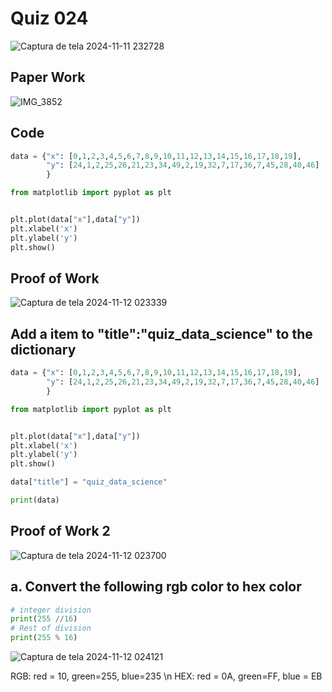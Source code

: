 # Quiz 024

![Captura de tela 2024-11-11 232728](https://github.com/user-attachments/assets/7797bdb2-a9ed-4f3e-ac93-d5929dd571f4)


## Paper Work

![IMG_3852](https://github.com/user-attachments/assets/88307687-6199-482a-bda5-c6ac85b243a7)

## Code

```py
data = {"x": [0,1,2,3,4,5,6,7,8,9,10,11,12,13,14,15,16,17,18,19],
        "y": [24,1,2,25,26,21,23,34,49,2,19,32,7,17,36,7,45,28,40,46]
        }

from matplotlib import pyplot as plt


plt.plot(data["x"],data["y"])
plt.xlabel('x')
plt.ylabel('y')
plt.show()

```

## Proof of Work

![Captura de tela 2024-11-12 023339](https://github.com/user-attachments/assets/d7105690-bc1b-4a62-b4f4-38471769609e)

## Add a item to "title":"quiz_data_science" to the dictionary

```py
data = {"x": [0,1,2,3,4,5,6,7,8,9,10,11,12,13,14,15,16,17,18,19],
        "y": [24,1,2,25,26,21,23,34,49,2,19,32,7,17,36,7,45,28,40,46]
        }

from matplotlib import pyplot as plt


plt.plot(data["x"],data["y"])
plt.xlabel('x')
plt.ylabel('y')
plt.show()

data["title"] = "quiz_data_science"

print(data)
```

## Proof of Work 2

![Captura de tela 2024-11-12 023700](https://github.com/user-attachments/assets/01160c6c-ab51-491a-9755-6f86b6dd8aa8)

## a. Convert the following rgb color to hex color

```py
# integer division
print(255 //16)
# Rest of division
print(255 % 16)
```
![Captura de tela 2024-11-12 024121](https://github.com/user-attachments/assets/6f980c64-dda7-4491-b5b7-4bba4e275c59)

RGB: red = 10, green=255, blue=235 \n
HEX: red = 0A, green=FF, blue = EB
